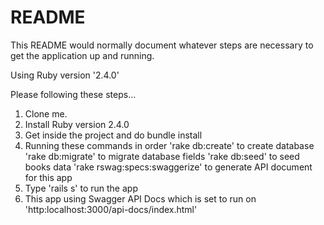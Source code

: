 # README

This README would normally document whatever steps are necessary to get the
application up and running.

Using Ruby version
'2.4.0'

Please following these steps...

1. Clone me.
2. Install Ruby version 2.4.0
3. Get inside the project and do bundle install
4. Running these commands in order
    'rake db:create' to create database
    'rake db:migrate' to migrate database fields
    'rake db:seed' to seed books data
    'rake rswag:specs:swaggerize' to generate API document for this app
5. Type 'rails s' to run the app
6. This app using Swagger API Docs which is set to run on 'http:localhost:3000/api-docs/index.html'
